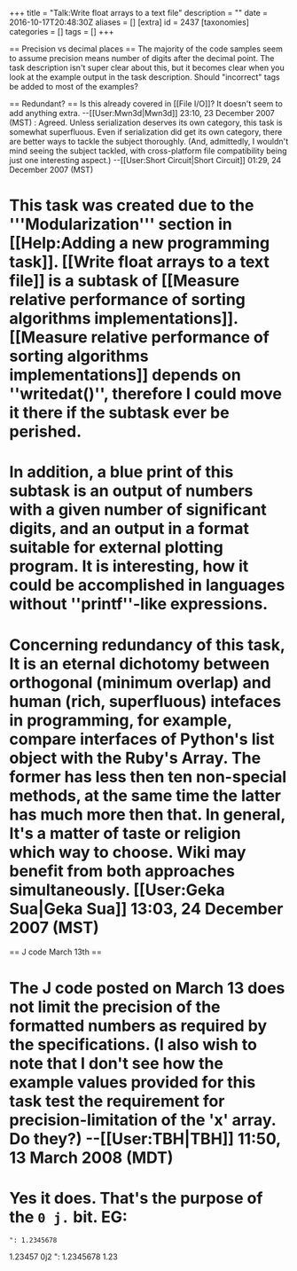 +++
title = "Talk:Write float arrays to a text file"
description = ""
date = 2016-10-17T20:48:30Z
aliases = []
[extra]
id = 2437
[taxonomies]
categories = []
tags = []
+++

== Precision vs decimal places ==
The majority of the code samples seem to assume precision means number of digits after the decimal point. The task description isn't super clear about this, but it becomes clear when you look at the example output in the task description. Should "incorrect" tags be added to most of the examples?

== Redundant? ==
Is this already covered in [[File I/O]]? It doesn't seem to add anything extra. --[[User:Mwn3d|Mwn3d]] 23:10, 23 December 2007 (MST)
: Agreed.  Unless serialization deserves its own category, this task is somewhat superfluous.  Even if serialization did get its own category, there are better ways to tackle the subject thoroughly. (And, admittedly, I wouldn't mind seeing the subject tackled, with cross-platform file compatibility being just one interesting aspect.) --[[User:Short Circuit|Short Circuit]] 01:29, 24 December 2007 (MST)
# This task was created due to the '''Modularization''' section in [[Help:Adding a new programming task]]. [[Write float arrays to a text file]] is a subtask of [[Measure relative performance of sorting algorithms implementations]]. [[Measure relative performance of sorting algorithms implementations]] depends on ''writedat()'', therefore I could move it there if the subtask ever be perished.
# In addition, a blue print of this subtask is an output of numbers with a given number of significant digits, and an output in a format suitable for external plotting program. It is interesting, how it could be accomplished in languages without ''printf''-like expressions.
# Concerning redundancy of this task, It is an eternal dichotomy between orthogonal (minimum overlap) and human (rich, superfluous) intefaces in programming, for example, compare interfaces of Python's list object with the Ruby's Array. The former has less then ten non-special methods, at the same time the latter has much more then that. In general, It's a matter of taste or religion which way to choose. Wiki may benefit from both approaches simultaneously. [[User:Geka Sua|Geka Sua]] 13:03, 24 December 2007 (MST)

== J code March 13th ==

# The J code posted on March 13 does not limit the precision of the formatted numbers as required by the specifications. (I also wish to note that I don't see how the example values provided for this task test the requirement for precision-limitation of the 'x' array. Do they?) --[[User:TBH|TBH]] 11:50, 13 March 2008 (MDT)
# Yes it does.  That's the purpose of the <code>0 j.</code> bit.  EG:
    ": 1.2345678
 1.23457
    0j2 ": 1.2345678
 1.23
